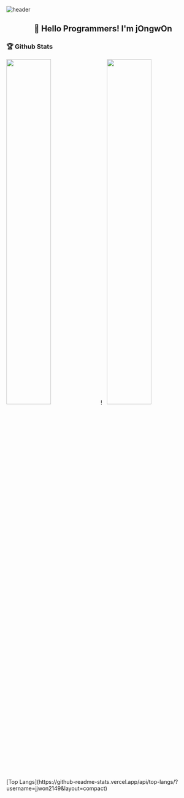![header](https://capsule-render.vercel.app/api?type=waving&color=gradient&height=200&section=header&text=What's%20Up?&animation=twinkling&fontSize=40)


<h2 align="center">👋 Hello Programmers! I'm jOngwOn</h1>

### 🏆 Github Stats

<img  src="https://github-readme-stats.vercel.app/api?username=jjwon2149&show_icons=true&hide_border=true&theme=highcontrast" width="48%" align="right" >
<img  src="https://github-readme-streak-stats.herokuapp.com/?user=jjwon2149&theme=highcontrast" width="48%" >
![Top Langs](https://github-readme-stats.vercel.app/api/top-langs/?username=jjwon2149&layout=compact)

<!-- <p align="center"> 
<img src="https://github.com/jjwon2149/jjwon2149/blob/main/github-metrics.svg" alt="Metrics" align="center" width="70%">
</p>
  
<p align="center"> 
<img src="https://profile-counter.glitch.me/jjwon2149/count.svg" alt="Visitor Count" align="center" /> -->
</p>
